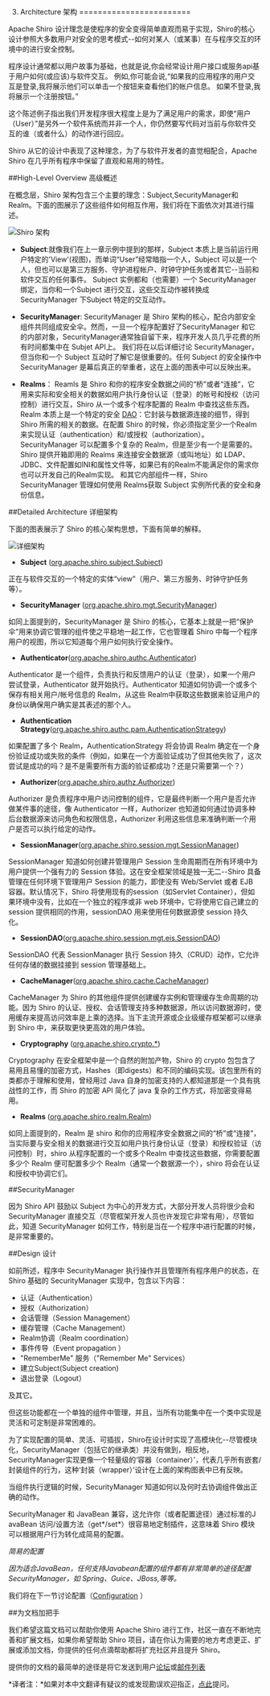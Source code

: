 3. Architecture 架构
========================

Apache Shiro 设计理念是使程序的安全变得简单直观而易于实现，Shiro的核心设计参照大多数用户对安全的思考模式--如何对某人（或某事）在与程序交互的环境中的进行安全控制。

程序设计通常都以用户故事为基础，也就是说,你会经常设计用户接口或服务api基于用户如何(或应该)与软件交互。 例如,你可能会说,“如果我的应用程序的用户交互是登录,我将展示他们可以单击一个按钮来查看他们的帐户信息。 如果不登录,我将展示一个注册按钮。”

这个陈述例子指出我们开发程序很大程度上是为了满足用户的需求，即使“用户（User）”是另外一个软件系统而并非一个人，你仍然要写代码对当前与你软件交互的谁（或者什么）的动作进行回应。

Shiro 从它的设计中表现了这种理念，为了与软件开发者的直觉相配合，Apache Shiro 在几乎所有程序中保留了直观和易用的特性。

##High-Level Overview 高级概述
 
在概念层，Shiro 架构包含三个主要的理念：Subject,SecurityManager和 Realm。下面的图展示了这些组件如何相互作用，我们将在下面依次对其进行描述。

![Shiro 架构](http://i1288.photobucket.com/albums/b484/waylau/waylau%20blog/ShiroBasicArchitecture_zps1d881a49.png)

* **Subject**:就像我们在上一章示例中提到的那样，Subject 本质上是当前运行用户特定的'View'(视图)，而单词“User”经常暗指一个人，Subject 可以是一个人，但也可以是第三方服务、守护进程帐户、时钟守护任务或者其它--当前和软件交互的任何事件。
Subject 实例都和（也需要）一个 SecurityManager 绑定，当你和一个Subject 进行交互，这些交互动作被转换成 SecurityManager 下Subject 特定的交互动作。

* **SecurityManager**: SecurityManager 是 Shiro 架构的核心，配合内部安全组件共同组成安全伞。然而，一旦一个程序配置好了SecurityManager 和它的内部对象，SecurityManager通常独自留下来，程序开发人员几乎花费的所有时间都集中在 Subjet API上。
我们将在以后详细讨论 SecurityManager，但当你和一个 Subject 互动时了解它是很重要的。任何 Subject 的安全操作中 SecurityManager 是幕后真正的举重者，这在上面的图表中可以反映出来。

* **Realms**： Reamls 是 Shiro 和你的程序安全数据之间的“桥”或者“连接”，它用来实际和安全相关的数据如用户执行身份认证（登录）的帐号和授权（访问控制）进行交互，Shiro 从一个或多个程序配置的 Realm 中查找这些东西。
Realm 本质上是一个特定的安全 [DAO](http://en.wikipedia.org/wiki/Data_access_object)：它封装与数据源连接的细节，得到Shiro 所需的相关的数据。在配置 Shiro 的时候，你必须指定至少一个Realm 来实现认证（authentication）和/或授权（authorization）。SecurityManager 可以配置多个复杂的 Realm，但是至少有一个是需要的。
Shiro 提供开箱即用的 Realms 来连接安全数据源（或叫地址）如 LDAP、JDBC、文件配置如INI和属性文件等，如果已有的Realm不能满足你的需求你也可以开发自己的Realm实现。
和其它内部组件一样，Shiro SecurityManager 管理如何使用 Realms获取 Subject 实例所代表的安全和身份信息。

##Detailed Architecture 详细架构

下面的图表展示了 Shiro 的核心架构思想，下面有简单的解释。

![详细架构](http://i1288.photobucket.com/albums/b484/waylau/waylau%20blog/ShiroArchitecture_zps384bb17e.png)

* **Subject** ([org.apache.shiro.subject.Subject](http://shiro.apache.org/static/current/apidocs/org/apache/shiro/subject/Subject.html))

正在与软件交互的一个特定的实体“view”（用户、第三方服务、时钟守护任务等）。

* **SecurityManager** ([org.apache.shiro.mgt.SecurityManager](http://shiro.apache.org/static/current/apidocs/org/apache/shiro/mgt/SecurityManager.html))

如同上面提到的，SecurityManager 是 Shiro 的核心，它基本上就是一把“保护伞”用来协调它管理的组件使之平稳地一起工作，它也管理着 Shiro 中每一个程序用户的视图，所以它知道每个用户如何执行安全操作。

* **Authenticator**([org.apache.shiro.authc.Authenticator](http://shiro.apache.org/static/current/apidocs/org/apache/shiro/authc/Authenticator.html))

Authenticator 是一个组件，负责执行和反馈用户的认证（登录），如果一个用户尝试登录，Authenticator 就开始执行。Authenticator 知道如何协调一个或多个保存有相关用户/帐号信息的 Realm，从这些 Realm中获取这些数据来验证用户的身份以确保用户确实是其表述的那个人。

* **Authentication Strategy**([org.apache.shiro.authc.pam.AuthenticationStrategy](http://shiro.apache.org/static/current/apidocs/org/apache/shiro/authc/pam/AuthenticationStrategy.html))

如果配置了多个 Realm，AuthenticationStrategy 将会协调 Realm 确定在一个身份验证成功或失败的条件（例如，如果在一个方面验证成功了但其他失败了，这次尝试是成功的吗？是不是需要所有方面的验证都成功？还是只需要第一个？）

* **Authorizer**([org.apache.shiro.authz.Authorizer](http://shiro.apache.org/static/current/apidocs/org/apache/shiro/authz/Authorizer.html))

Authorizer 是负责程序中用户访问控制的组件，它是最终判断一个用户是否允许做某件事的途径，像 Authenticator 一样，Authorizer 也知道如何通过协调多种后台数据源来访问角色和权限信息，Authorizer 利用这些信息来准确判断一个用户是否可以执行给定的动作。

* **SessionManager**([org.apache.shiro.session.mgt.SessionManager](http://shiro.apache.org/static/current/apidocs/org/apache/shiro/authz/Authorizer.html))

SessionManager 知道如何创建并管理用户 Session 生命周期而在所有环境中为用户提供一个强有力的 Session 体验。这在安全框架领域是独一无二--Shiro 具备管理在任何环境下管理用户 Session 的能力，即使没有 Web/Servlet 或者 EJB 容器。默认情况下，Shiro 将使用现有的session（如Servlet Container），但如果环境中没有，比如在一个独立的程序或非 web 环境中，它将使用它自己建立的 session 提供相同的作用，sessionDAO 用来使用任何数据源使 session 持久化。

* **SessionDAO**([org.apache.shiro.session.mgt.eis.SessionDAO](http://shiro.apache.org/static/current/apidocs/org/apache/shiro/session/mgt/eis/SessionDAO.html))

SessionDAO 代表 SessionManager 执行 Session 持久（CRUD）动作，它允许任何存储的数据挂接到 session 管理基础上。

* **CacheManager**([org.apache.shiro.cache.CacheManager](http://shiro.apache.org/static/current/apidocs/org/apache/shiro/cache/CacheManager.html))

CacheManager 为 Shiro 的其他组件提供创建缓存实例和管理缓存生命周期的功能。因为 Shiro 的认证、授权、会话管理支持多种数据源，所以访问数据源时，使用缓存来提高访问效率是上乘的选择。当下主流开源或企业级缓存框架都可以继承到 Shiro 中，来获取更快更高效的用户体验。

* **Cryptography** ([org.apache.shiro.crypto.*](http://shiro.apache.org/static/current/apidocs/org/apache/shiro/crypto/package-summary.html))

Cryptography 在安全框架中是一个自然的附加产物，Shiro 的 crypto 包包含了易用且易懂的加密方式，Hashes（即digests）和不同的编码实现。该包里所有的类都亦于理解和使用，曾经用过 Java 自身的加密支持的人都知道那是一个具有挑战性的工作，而 Shiro 的加密 API 简化了 java 复杂的工作方式，将加密变得易用。

* **Realms** ([org.apache.shiro.realm.Realm](http://shiro.apache.org/static/current/apidocs/org/apache/shiro/realm/Realm.html))

如同上面提到的，Realm 是 shiro 和你的应用程序安全数据之间的“桥”或“连接”，当实际要与安全相关的数据进行交互如用户执行身份认证（登录）和授权验证（访问控制）时，shiro 从程序配置的一个或多个Realm 中查找这些数据，你需要配置多少个 Realm 便可配置多少个 Realm（通常一个数据源一个），shiro 将会在认证和授权中协调它们。

##SecurityManager

因为 Shiro API 鼓励以 Subject 为中心的开发方式，大部分开发人员将很少会和 SecurityManager 直接交互（尽管框架开发人员也许发现它非常有用），尽管如此，知道 SecurityManager 如何工作，特别是当在一个程序中进行配置的时候，是非常重要的。

##Design 设计

如前所述，程序中 SecurityManager 执行操作并且管理所有程序用户的状态，在 Shiro 基础的 SecurityManager 实现中，包含以下内容：

* 认证（Authentication）
* 授权（Authorization）
* 会话管理（Session Management）
* 缓存管理（Cache Management）
* Realm协调（Realm coordination）
* 事件传导（Event propagation ）
* "RememberMe" 服务（"Remember Me" Services）
* 建立Subject(Subject creation)
* 退出登录（Logout）

及其它。

但这些功能都在一个单独的组件中管理，并且，当所有功能集中在一个类中实现是灵活和可定制是非常困难的。

为了实现配置的简单、灵活、可插拔，Shiro在设计时实现了高模块化--尽管模块化，SecurityManager（包括它的继承类）并没有做到，相反地，SecurityManager实现更像一个轻量级的‘容器（container）’，代表几乎所有嵌套/封装组件的行为，这种‘封装（wrapper）’设计在上面的架构图表中已有反映。

当组件执行逻辑的时候，SecurityManager 知道如何以及何时去协调组件做出正确的动作。

SecurityManager 和 JavaBean 兼容，这允许你（或者配置途径）通过标准的J avaBean 访问/设置方法（get*/set*）很容易地定制插件，这意味着 Shiro 模块可以根据用户行为转化成简易的配置。

*简易的配置*

*因为适合JavaBean，任何支持Javabean配置的组件都有非常简单的途径配置 SecurityManager，如 Spring、Guice、JBoss,等等。*

我们将在下一节讨论配置（[Configuration](http://shiro.apache.org/configuration.html) ）

##为文档加把手

我们希望这篇文档可以帮助你使用 Apache Shiro 进行工作，社区一直在不断地完善和扩展文档，如果你希望帮助 Shiro 项目，请在你认为需要的地方考虑更正、扩展或添加文档，你提供的任何点滴帮助都将扩充社区并且提升 Shiro。

提供你的文档的最简单的途径是将它发送到用户[论坛](http://shiro-user.582556.n2.nabble.com/)或[邮件列表](http://shiro.apache.org/mailing-lists.html)

*译者注：*如果对本中文翻译有疑议的或发现勘误欢迎指正，[点此](https://github.com/waylau/apache-shiro-1.2.x-reference/issues)提问。

